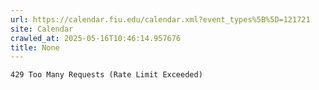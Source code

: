 ```yaml
---
url: https://calendar.fiu.edu/calendar.xml?event_types%5B%5D=121721
site: Calendar
crawled_at: 2025-05-16T10:46:14.957676
title: None
---
```


```
429 Too Many Requests (Rate Limit Exceeded)

```

